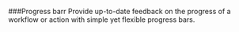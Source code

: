 ###Progress barr
Provide up-to-date feedback on the progress of a workflow or action with simple yet flexible progress bars.

